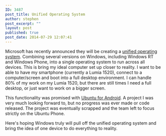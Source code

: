 ```yaml
---
ID: 3487
post_title: Unified Operating System
author: stephen
post_excerpt: ""
layout: post
published: true
post_date: 2014-07-29 12:07:41
---
```

Microsoft has recently announced they will be creating a <a href="http://www.theverge.com/2014/7/22/5928219/microsoft-will-merge-windows-into-one-os" target="_blank">unified operating system</a>. Combining several versions on Windows, including Windows RT and Windows Phone, into a single operating system to run across all devices. This is bring my ideal computer set up closer to reality. I want to be able to have my smartphone (currently a Lumia 1520), connect to a computer/screen and boot into a full desktop environment. I can handle 80% of my work on my Lumia 1520, but there are still times I need a full desktop, or just want to work on a bigger screen.

This functionality was promised with <a title="Ubuntu for Android" href="http://www.ubuntu.com/phone/ubuntu-for-android" target="_blank">Ubuntu for Android</a>. A project I was very much looking forward to, but no progress was ever made or code released. The project was eventually scrapped and the team left to focus strictly on the Ubuntu Phone.

Here's hoping Windows truly will pull off the unified operating system and bring the idea of one device to do everything to reality.